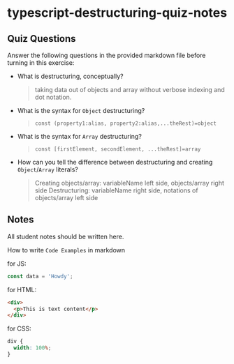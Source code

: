 # typescript-destructuring-quiz-notes

## Quiz Questions

Answer the following questions in the provided markdown file before turning in this exercise:

- What is destructuring, conceptually?

  > taking data out of objects and array without verbose indexing and dot notation.

- What is the syntax for `Object` destructuring?

  > `const (property1:alias, property2:alias,...theRest)=object`

- What is the syntax for `Array` destructuring?

  > `const [firstElement, secondElement, ...theRest]=array`

- How can you tell the difference between destructuring and creating `Object`/`Array` literals?
  > Creating objects/array: variableName left side, objects/array right side
  > Destructuring: variableName right side, notations of objects/array left side

## Notes

All student notes should be written here.

How to write `Code Examples` in markdown

for JS:

```javascript
const data = 'Howdy';
```

for HTML:

```html
<div>
  <p>This is text content</p>
</div>
```

for CSS:

```css
div {
  width: 100%;
}
```
